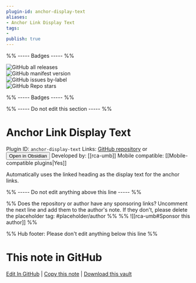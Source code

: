 ```yaml
---
plugin-id: anchor-display-text
aliases:
- Anchor Link Display Text
tags: 
- 
publish: true
---
```


%% ----- Badges ----- %%

![GitHub all releases](https://img.shields.io/github/downloads/rca-umb/anchor-link-display-text/total?color=573E7A&logo=github&style=for-the-badge)   
![GitHub manifest version](https://img.shields.io/github/manifest-json/v/rca-umb/anchor-link-display-text?color=573E7A&logo=github&style=for-the-badge)   
![GitHub issues by-label](https://img.shields.io/github/issues/rca-umb/anchor-link-display-text/help%20wanted?color=573E7A&logo=github&style=for-the-badge)   
![GitHub Repo stars](https://img.shields.io/github/stars/rca-umb/anchor-link-display-text?color=573E7A&logo=github&style=for-the-badge)

%% ----- Badges ----- %%

%% ----- Do not edit this section ----- %%

# Anchor Link Display Text

Plugin ID: `anchor-display-text`
Links: [GitHub repository](https://github.com/rca-umb/anchor-link-display-text) or [<button id=HH>Open in Obsidian</button>](obsidian://show-plugin?id=anchor-display-text)
Developed by: [[rca-umb]]
Mobile compatible: [[Mobile-compatible plugins|Yes]]

Automatically uses the linked heading as the display text for the anchor links.

%% ----- Do not edit anything above this line ----- %% 

%% Does the repository or author have any sponsoring links? Uncomment the next line and add them to the author's note. If they don't, please delete the placeholder tag: #placeholder/author %%
%% ![[rca-umb#Sponsor this author]] %%

%% Hub footer: Please don't edit anything below this line %%

# This note in GitHub

<span class="git-footer">[Edit In GitHub](https://github.dev/obsidian-community/obsidian-hub/blob/main/02%20-%20Community%20Expansions/02.05%20All%20Community%20Expansions/Plugins/anchor-display-text.md "git-hub-edit-note") | [Copy this note](https://raw.githubusercontent.com/obsidian-community/obsidian-hub/main/02%20-%20Community%20Expansions/02.05%20All%20Community%20Expansions/Plugins/anchor-display-text.md "git-hub-copy-note") | [Download this vault](https://github.com/obsidian-community/obsidian-hub/archive/refs/heads/main.zip "git-hub-download-vault") </span>
